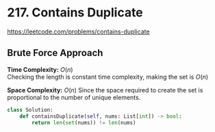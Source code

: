 # 217. Contains Duplicate

https://leetcode.com/problems/contains-duplicate

## Brute Force Approach

**Time Complexity:** $O(n)$  
Checking the length is constant time complexity, making the set is $O(n)$

**Space Complexity:** $O(n)$
Since the space required to create the set is proportional to the number of unique elements.

```python
class Solution:
    def containsDuplicate(self, nums: List[int]) -> bool:
        return len(set(nums)) != len(nums)
```
